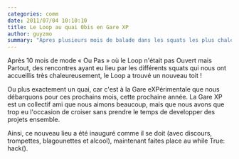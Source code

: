 ```yaml
---
categories: comm
date: 2011/07/04 10:10:10
title: Le Loop au quai 0bis en Gare XP
author: guyzmo
summary: "Apres plusieurs mois de balade dans les squats les plus chaleureux de Paris, Le Loop est accueilli par la Gare XP !"
---
```

Après 10 mois de mode « Ou Pas » où le Loop n'était pas Ouvert mais Partout,
des rencontres ayant eu lieu par les différents squats qui nous ont accueillis
très chaleureusement, le Loop a trouvé un nouveau toit !

Ou plus exactement un quai, car c'est à la Gare eXPérimentale que nous débarquons 
pour ces prochains mois, cette prochaine année. La Gare XP est un collectif ami
que nous aimons beaucoup, mais que nous avons que trop eu l'occasion de croiser
sans prendre le temps de developper des projets ensemble.

Ainsi, ce nouveau lieu a été inauguré comme il se doit (avec discours, trompettes,
blagounettes et alcool), maintenant faites place au while True: hack().

